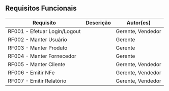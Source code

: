## Requisitos Funcionais 

| Requisito  | Descrição | Autor(es) |
| ---------- | --------- | --------- |
| RF001 - Efetuar Login/Logout   |  | Gerente, Vendedor |
| RF002 - Manter Usuário         |  | Gerente |
| RF003 - Manter Produto         |  | Gerente |
| RF004 - Manter Fornecedor      |  | Gerente |
| RF005 - Manter Cliente         |  | Gerente, Vendedor |
| RF006 - Emitir NFe             |  | Gerente, Vendedor |
| RF007 - Emitir Relatório       |  | Gerente, Vendedor |

